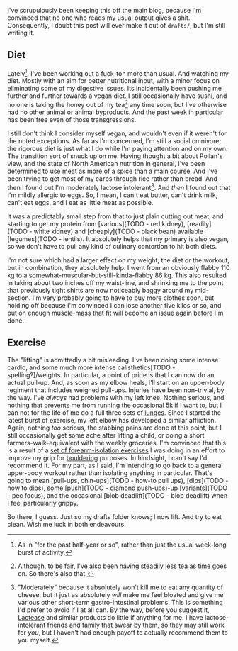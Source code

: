 I've scrupulously been keeping this off the main blog, because I'm convinced that no one who reads my usual output gives a shit. Consequently, I doubt this post will ever make it out of `drafts/`, but I'm still writing it.

## Diet

Lately[^as-in], I've been working out a fuck-ton more than usual. And watching my diet. Mostly with an aim for better nutritional input, with a minor focus on eliminating some of my digestive issues. Its incidentally been pushing me further and further towards a vegan diet. I still occasionally have sushi, and no one is taking the honey out of my tea[^although-to-be-fair] any time soon, but I've otherwise had no other animal or animal byproducts. And the past week in particular has been free even of those transgressions.

[^as-in]: As in "for the past half-year or so", rather than just the usual week-long burst of activity.
[^although-to-be-fair]: Although, to be fair, I've also been having steadily less tea as time goes on. So there's also that.

I still don't think I consider myself vegan, and wouldn't even if it weren't for the noted exceptions. As far as I'm concerned, I'm still a social omnivore; the rigorous diet is just what I do while I'm paying attention and on my own. The transition sort of snuck up on me. Having thought a bit about Pollan's view, and the state of North American nutrition in general, I've been determined to use meat as more of a spice than a main course. And I've been trying to get most of my carbs through rice rather than bread. And then I found out I'm moderately lactose intolerant[^moderately-because]. And _then_ I found out that I'm mildly allergic to eggs. So, I mean, I can't eat butter, can't drink milk, can't eat eggs, and I eat as little meat as possible.

[^moderately-because]: "Moderately" because it absolutely won't kill me to eat any quantity of cheese, but it just as absolutely _will_ make me feel bloated and give me various other short-term gastro-intestinal problems. This is something I'd prefer to avoid if I at all can. By the way, before you suggest it, [Lactease](TODO) and similar products do little if anything for me. I have lactose-intolerant friends and family that swear by them, so they may still work for _you_, but I haven't had enough payoff to actually recommend them to you myself.

It was a predictably small step from that to just plain cutting out meat, and starting to get my protein from [various](TODO - red kidney), [readily](TODO - white kidney) and [cheaply](TODO - black bean) available [legumes](TODO - lentils). It absolutely helps that my primary is also vegan, so we don't have to pull any kind of culinary contortion to hit both diets.

I'm not sure which had a larger effect on my weight; the diet or the workout, but in combination, they absolutely help. I went from an obviously flabby 110 kg to a somewhat-muscular-but-still-kinda-flabby 86 kg. This also resulted in taking about two inches off my waist-line, and shrinking me to the point that previously tight shirts are now noticeably baggy around my mid-section. I'm very probably going to have to buy more clothes soon, but holding off because I'm convinced I can lose another five kilos or so, and put on enough muscle-mass that fit will become an issue again before I'm done.

## Exercise

The "lifting" is admittedly a bit misleading. I've been doing some intense cardio, and some much more intense calisthetics[TODO - spelling?]/weights. In particular, a point of pride is that I can now do an actual pull-up. And, as soon as my elbow heals, I'll start on an upper-body regiment that includes weighed pull-ups. Injuries have been non-trivial, by the way. I've _always_ had problems with my left knee. Nothing serious, and nothing that prevents me from running the occasional 5k if I want to, but I can not for the life of me do a full three sets of [lunges](TODO). Since I started the latest burst of exercise, my left elbow has developed a similar affliction. Again, nothing _too_ serious, the stabbing pains are done at this point, but I still occasionally get some ache after lifting a child, or doing a short farmers-walk-equivalent with the weekly groceries. I'm convinced that this is a result of a [set of forearm-isolation exercises](TODO) I was doing in an effort to improve my grip for [bouldering](TODO) purposes. In hindsight, I can't say I'd recommend it. For my part, as I said, I'm intending to go back to a general upper-body workout rather than isolating anything in particular. That's going to mean [pull-ups, chin-ups](TODO - how-to pull ups), [dips](TODO - how to dips), some [push](TODO - diamond push-ups)-up [variants](TODO - pec focus), and the occasional [blob deadlift](TODO - blob deadlift) when I feel particularly grippy.

So there, I guess. Just so my drafts folder knows; I now lift. And try to eat clean. Wish me luck in both endeavours.
